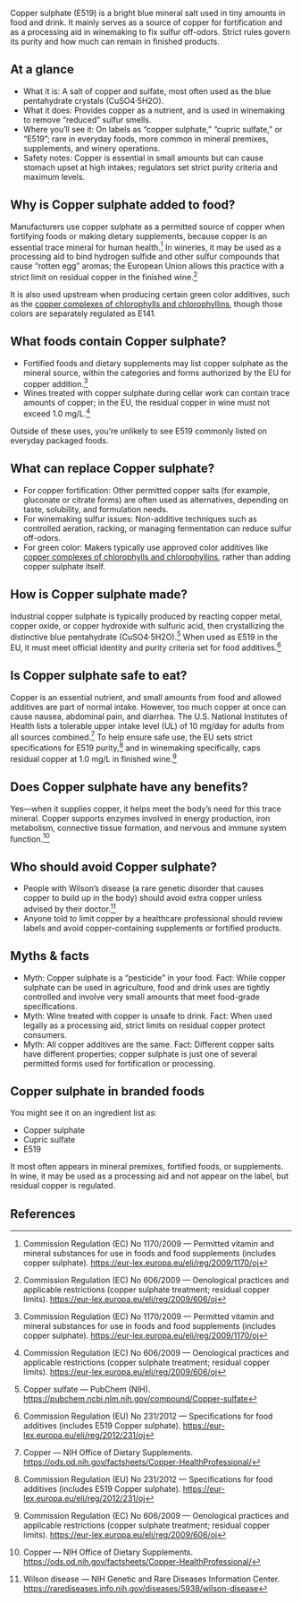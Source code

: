 Copper sulphate (E519) is a bright blue mineral salt used in tiny amounts in food and drink. It mainly serves as a source of copper for fortification and as a processing aid in winemaking to fix sulfur off-odors. Strict rules govern its purity and how much can remain in finished products.

<!--more-->

## At a glance
- What it is: A salt of copper and sulfate, most often used as the blue pentahydrate crystals (CuSO4·5H2O).
- What it does: Provides copper as a nutrient, and is used in winemaking to remove “reduced” sulfur smells.
- Where you’ll see it: On labels as “copper sulphate,” “cupric sulfate,” or “E519”; rare in everyday foods, more common in mineral premixes, supplements, and winery operations.
- Safety notes: Copper is essential in small amounts but can cause stomach upset at high intakes; regulators set strict purity criteria and maximum levels.

## Why is Copper sulphate added to food?
Manufacturers use copper sulphate as a permitted source of copper when fortifying foods or making dietary supplements, because copper is an essential trace mineral for human health.[^2] In wineries, it may be used as a processing aid to bind hydrogen sulfide and other sulfur compounds that cause “rotten egg” aromas; the European Union allows this practice with a strict limit on residual copper in the finished wine.[^3]

It is also used upstream when producing certain green color additives, such as the [copper complexes of chlorophylls and chlorophyllins](/e141-copper-complexes-of-chlorophylls-and-chlorophyllins), though those colors are separately regulated as E141.

## What foods contain Copper sulphate?
- Fortified foods and dietary supplements may list copper sulphate as the mineral source, within the categories and forms authorized by the EU for copper addition.[^2]
- Wines treated with copper sulphate during cellar work can contain trace amounts of copper; in the EU, the residual copper in wine must not exceed 1.0 mg/L.[^3]

Outside of these uses, you’re unlikely to see E519 commonly listed on everyday packaged foods.

## What can replace Copper sulphate?
- For copper fortification: Other permitted copper salts (for example, gluconate or citrate forms) are often used as alternatives, depending on taste, solubility, and formulation needs.
- For winemaking sulfur issues: Non-additive techniques such as controlled aeration, racking, or managing fermentation can reduce sulfur off-odors.
- For green color: Makers typically use approved color additives like [copper complexes of chlorophylls and chlorophyllins](/e141-copper-complexes-of-chlorophylls-and-chlorophyllins), rather than adding copper sulphate itself.

## How is Copper sulphate made?
Industrial copper sulphate is typically produced by reacting copper metal, copper oxide, or copper hydroxide with sulfuric acid, then crystallizing the distinctive blue pentahydrate (CuSO4·5H2O).[^4] When used as E519 in the EU, it must meet official identity and purity criteria set for food additives.[^1]

## Is Copper sulphate safe to eat?
Copper is an essential nutrient, and small amounts from food and allowed additives are part of normal intake. However, too much copper at once can cause nausea, abdominal pain, and diarrhea. The U.S. National Institutes of Health lists a tolerable upper intake level (UL) of 10 mg/day for adults from all sources combined.[^5] To help ensure safe use, the EU sets strict specifications for E519 purity,[^1] and in winemaking specifically, caps residual copper at 1.0 mg/L in finished wine.[^3]

## Does Copper sulphate have any benefits?
Yes—when it supplies copper, it helps meet the body’s need for this trace mineral. Copper supports enzymes involved in energy production, iron metabolism, connective tissue formation, and nervous and immune system function.[^5]

## Who should avoid Copper sulphate?
- People with Wilson’s disease (a rare genetic disorder that causes copper to build up in the body) should avoid extra copper unless advised by their doctor.[^6]
- Anyone told to limit copper by a healthcare professional should review labels and avoid copper-containing supplements or fortified products.

## Myths & facts
- Myth: Copper sulphate is a “pesticide” in your food. Fact: While copper sulphate can be used in agriculture, food and drink uses are tightly controlled and involve very small amounts that meet food-grade specifications.
- Myth: Wine treated with copper is unsafe to drink. Fact: When used legally as a processing aid, strict limits on residual copper protect consumers.
- Myth: All copper additives are the same. Fact: Different copper salts have different properties; copper sulphate is just one of several permitted forms used for fortification or processing.

## Copper sulphate in branded foods
You might see it on an ingredient list as:
- Copper sulphate
- Cupric sulfate
- E519

It most often appears in mineral premixes, fortified foods, or supplements. In wine, it may be used as a processing aid and not appear on the label, but residual copper is regulated.

## References
[^1]: Commission Regulation (EU) No 231/2012 — Specifications for food additives (includes E519 Copper sulphate). https://eur-lex.europa.eu/eli/reg/2012/231/oj
[^2]: Commission Regulation (EC) No 1170/2009 — Permitted vitamin and mineral substances for use in foods and food supplements (includes copper sulphate). https://eur-lex.europa.eu/eli/reg/2009/1170/oj
[^3]: Commission Regulation (EC) No 606/2009 — Oenological practices and applicable restrictions (copper sulphate treatment; residual copper limits). https://eur-lex.europa.eu/eli/reg/2009/606/oj
[^4]: Copper sulfate — PubChem (NIH). https://pubchem.ncbi.nlm.nih.gov/compound/Copper-sulfate
[^5]: Copper — NIH Office of Dietary Supplements. https://ods.od.nih.gov/factsheets/Copper-HealthProfessional/
[^6]: Wilson disease — NIH Genetic and Rare Diseases Information Center. https://rarediseases.info.nih.gov/diseases/5938/wilson-disease
